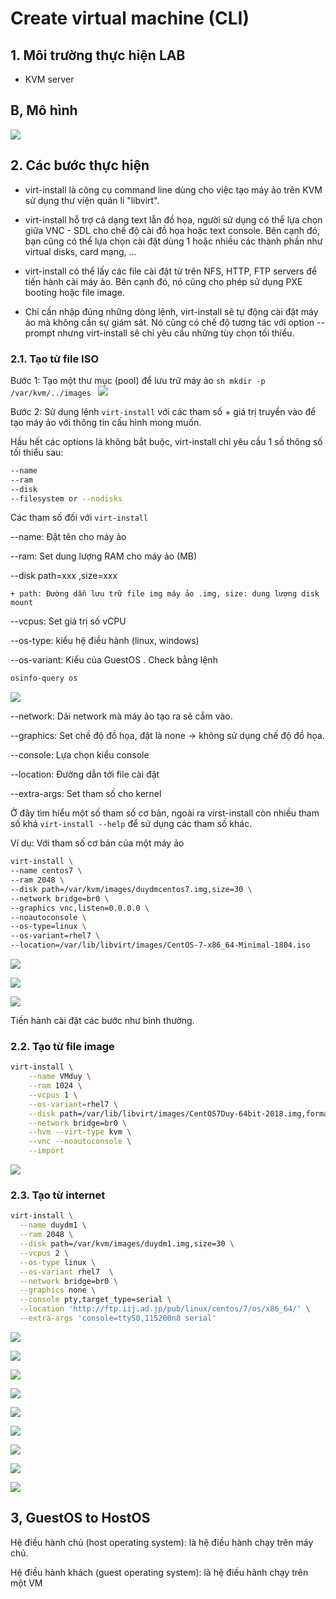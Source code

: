 # Create virtual machine (CLI)

## 1. Môi trường thực hiện LAB

- KVM server
	
## B, Mô hình

![](../images/createvmcli/Screenshot_24.png)

## 2. Các bước thực hiện

- virt-install là công cụ command line dùng cho việc tạo máy ảo trên KVM sử dụng thư viện quản lí "libvirt".

- virt-install hỗ trợ cả dạng text lẫn đồ họa, người sử dụng có thể lựa chọn giữa VNC - SDL cho chế độ cài đồ họa hoặc text console. Bên cạnh đó, bạn cũng có thể lựa chọn cài đặt dùng 1 hoặc nhiều các thành phần như virtual disks, card mạng, ...

- virt-install có thể lấy các file cài đặt từ trên NFS, HTTP, FTP servers để tiến hành cài máy ảo. Bên cạnh đó, nó cũng cho phép sử dụng PXE booting hoặc file image.

- Chỉ cần nhập đúng những dòng lệnh, virt-install sẽ tự động cài đặt máy ảo mà không cần sự giám sát. Nó cũng có chế độ tương tác với option --prompt nhưng virt-install sẽ chỉ yêu cầu những tùy chọn tối thiểu.

### 2.1. Tạo từ file ISO
 
Bước 1: Tạo một thư mục (pool) để lưu trữ máy ảo
	```sh
	mkdir -p /var/kvm/../images
	```
	![](../images/createvmcli/Screenshot_22.png)
	
Bước 2: Sử dụng lệnh `virt-install` với các tham số + giá trị truyền vào để tạo máy ảo với thông tin cấu hình mong muốn.

Hầu hết các options là không bắt buộc, virt-install chỉ yêu cầu 1 số thông số tối thiểu sau:

```sh
--name
--ram
--disk
--filesystem or --nodisks
```

Các tham số đối với `virt-install`
	
--name: Đặt tên cho máy ảo

--ram: Set dung lượng RAM cho máy ảo (MB)

--disk path=xxx ,size=xxx

	+ path: Đường dẫn lưu trữ file img máy ảo .img, size: dung lượng disk mount
	
--vcpus: Set giá trị số vCPU

--os-type: kiểu hệ điều hành (linux, windows)

--os-variant: Kiểu của GuestOS . Check bằng lệnh

```sh
osinfo-query os
```

![](../images/createvmcli/Screenshot_23.png)	

--network: Dải network mà máy ảo tạo ra sẽ cắm vào.

--graphics: Set chế độ đồ họa, đặt là none -> không sử dụng chế độ đồ họa.

--console: Lựa chọn kiểu console

--location: Đường dẫn tới file cài đặt

--extra-args: Set tham số cho kernel

Ở đây tìm hiểu một số tham số cơ bản, ngoài ra virst-install còn nhiều tham số khá `virt-install --help` để sử dụng các tham số khác.
	
Ví dụ: Với tham số cơ bản của một máy ảo

```sh
virt-install \
--name centos7 \
--ram 2048 \
--disk path=/var/kvm/images/duydmcentos7.img,size=30 \
--network bridge=br0 \
--graphics vnc,listen=0.0.0.0 \
--noautoconsole \
--os-type=linux \
--os-variant=rhel7 \   
--location=/var/lib/libvirt/images/CentOS-7-x86_64-Minimal-1804.iso
```
	
![](../images/createvmcli/Screenshot_25.png)
	
![](../images/createvmcli/Screenshot_26.png)
	
![](../images/createvmcli/Screenshot_27.png)

Tiến hành cài đặt các bước như bình thường.

### 2.2. Tạo từ file image

```sh
virt-install \
    --name VMduy \
    --ram 1024 \
	--vcpus 1 \
    --os-variant=rhel7 \
    --disk path=/var/lib/libvirt/images/CentOS7Duy-64bit-2018.img,format=qcow2,bus=virtio,cache=none \
    --network bridge=br0 \
    --hvm --virt-type kvm \
    --vnc --noautoconsole \
    --import
```

![](../images/createvmcli/Screenshot_28.png)

### 2.3. Tạo từ internet

```sh
virt-install \
  --name duydm1 \
  --ram 2048 \
  --disk path=/var/kvm/images/duydm1.img,size=30 \
  --vcpus 2 \
  --os-type linux \
  --os-variant rhel7  \
  --network bridge=br0 \
  --graphics none \
  --console pty,target_type=serial \
  --location 'http://ftp.iij.ad.jp/pub/linux/centos/7/os/x86_64/' \
  --extra-args 'console=ttyS0,115200n8 serial'
```

![](../images/createvmcli/Screenshot_29.png)

![](../images/createvmcli/Screenshot_30.png)

![](../images/createvmcli/Screenshot_31.png)

![](../images/createvmcli/Screenshot_32.png)

![](../images/createvmcli/Screenshot_33.png)

![](../images/createvmcli/Screenshot_34.png)

![](../images/createvmcli/Screenshot_35.png)

![](../images/createvmcli/Screenshot_36.png)

![](../images/createvmcli/Screenshot_37.png)

## 3, GuestOS to HostOS

Hệ điều hành chủ (host operating system): là hệ điều hành chạy trên máy chủ.

Hệ điều hành khách (guest operating system): là hệ điều hành chạy trên một VM
	
	